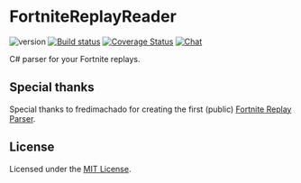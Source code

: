 # FortniteReplayReader

![version](https://img.shields.io/badge/version-1.0.0-brightgreen.svg)
[![Build status](https://ci.appveyor.com/api/projects/status/2o77bj5wqqmdf1xt?svg=true)](https://ci.appveyor.com/project/Shiqan/fortnitereplayreader)
[![Coverage Status](https://coveralls.io/repos/github/Shiqan/FortniteReplayReader/badge.svg?branch=develop)](https://coveralls.io/github/Shiqan/FortniteReplayReader?branch=develop)
[![Chat](https://img.shields.io/badge/chat-on%20discord-7289da.svg)](https://discord.gg/p5CMqJC)

C# parser for your Fortnite replays.

## Special thanks
Special thanks to fredimachado for creating the first (public) [Fortnite Replay Parser](https://github.com/fredimachado/FortniteReplayReader).

## License
Licensed under the [MIT License](LICENSE).